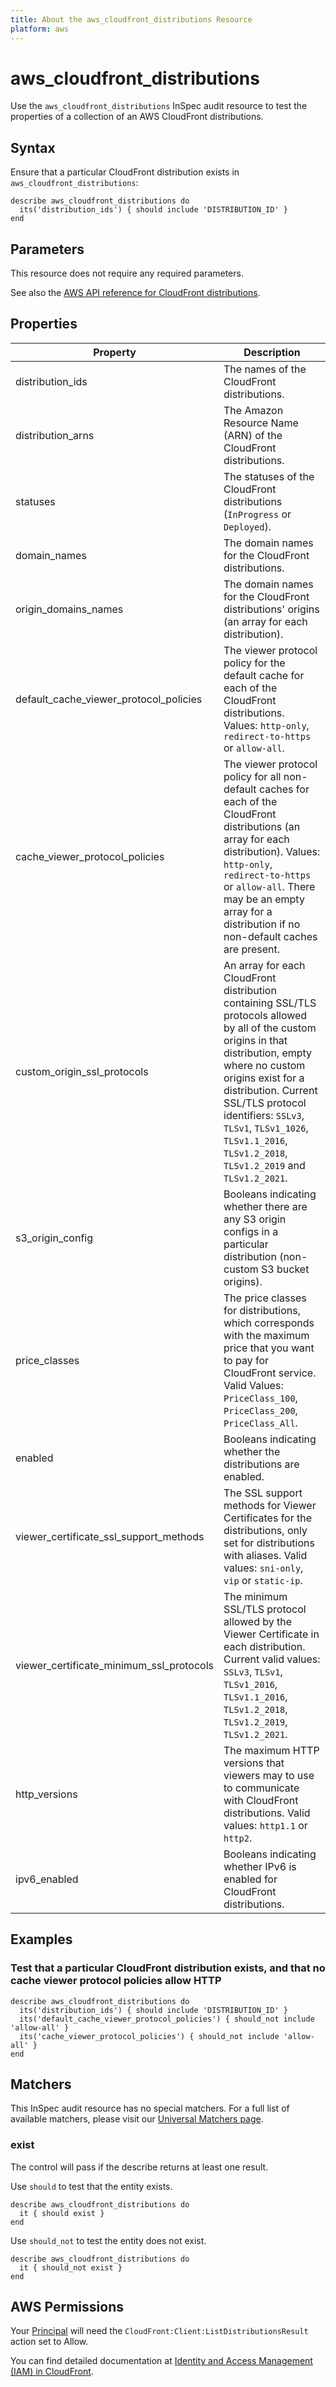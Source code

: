 ```yaml
---
title: About the aws_cloudfront_distributions Resource
platform: aws
---
```


# aws_cloudfront_distributions

Use the `aws_cloudfront_distributions` InSpec audit resource to test the properties of a collection of an AWS CloudFront distributions.

## Syntax

Ensure that a particular CloudFront distribution exists in `aws_cloudfront_distributions`:

    describe aws_cloudfront_distributions do
      its('distribution_ids') { should include 'DISTRIBUTION_ID' }
    end

## Parameters

This resource does not require any required parameters.

See also the [AWS API reference for CloudFront distributions](https://docs.aws.amazon.com/cloudfront/latest/APIReference/API_distribution.html).

## Properties

|Property                                     | Description |
| ---                                         | --- |
|distribution_ids                            | The names of the CloudFront distributions. |
|distribution_arns                           | The Amazon Resource Name (ARN) of the CloudFront distributions. |
|statuses                                     | The statuses of the CloudFront distributions (`InProgress` or `Deployed`). |
|domain_names                                | The domain names for the CloudFront distributions. |
|origin_domains_names                       | The domain names for the CloudFront distributions' origins (an array for each distribution). |
|default_cache_viewer_protocol_policies   | The viewer protocol policy for the default cache for each of the CloudFront distributions. Values: `http-only`, `redirect-to-https` or `allow-all`. |
|cache_viewer_protocol_policies            | The viewer protocol policy for all non-default caches for each of the CloudFront distributions (an array for each distribution). Values: `http-only`, `redirect-to-https` or `allow-all`. There may be an empty array for a distribution if no non-default caches are present.|
|custom_origin_ssl_protocols               | An array for each CloudFront distribution containing SSL/TLS protocols allowed by all of the custom origins in that distribution, empty where no custom origins exist for a distribution. Current SSL/TLS protocol identifiers: `SSLv3`, `TLSv1`, `TLSv1_1026`, `TLSv1.1_2016`, `TLSv1.2_2018`, `TLSv1.2_2019` and `TLSv1.2_2021`. |
|s3_origin_config                           | Booleans indicating whether there are any S3 origin configs in a particular distribution (non-custom S3 bucket origins). |
|price_classes                               | The price classes for distributions, which corresponds with the maximum price that you want to pay for CloudFront service. Valid Values: `PriceClass_100`,  `PriceClass_200`,  `PriceClass_All`. |
|enabled                                      | Booleans indicating whether the distributions are enabled. |
|viewer_certificate_ssl_support_methods   | The SSL support methods for Viewer Certificates for the distributions, only set for distributions with aliases. Valid values: `sni-only`, `vip` or `static-ip`. |
|viewer_certificate_minimum_ssl_protocols | The minimum SSL/TLS protocol allowed by the Viewer Certificate in each distribution. Current valid values: `SSLv3`, `TLSv1`, `TLSv1_2016`, `TLSv1.1_2016`, `TLSv1.2_2018`, `TLSv1.2_2019`, `TLSv1.2_2021`. |
|http_versions                               | The maximum HTTP versions that viewers may to use to communicate with CloudFront distributions. Valid values: `http1.1` or `http2`. |
|ipv6_enabled                                | Booleans indicating whether IPv6 is enabled for CloudFront distributions. |

## Examples

### Test that a particular CloudFront distribution exists, and that no cache viewer protocol policies allow HTTP

    describe aws_cloudfront_distributions do
      its('distribution_ids') { should include 'DISTRIBUTION_ID' }
      its('default_cache_viewer_protocol_policies') { should_not include 'allow-all' }
      its('cache_viewer_protocol_policies') { should_not include 'allow-all' }
    end

## Matchers

This InSpec audit resource has no special matchers. For a full list of available matchers, please visit our [Universal Matchers page](https://www.inspec.io/docs/reference/matchers/).

### exist

The control will pass if the describe returns at least one result.

Use `should` to test that the entity exists.

    describe aws_cloudfront_distributions do
      it { should exist }
    end

Use `should_not` to test the entity does not exist.

    describe aws_cloudfront_distributions do
      it { should_not exist }
    end

## AWS Permissions

Your [Principal](https://docs.aws.amazon.com/IAM/latest/UserGuide/intro-structure.html#intro-structure-principal) will need the `CloudFront:Client:ListDistributionsResult` action set to Allow.

You can find detailed documentation at [Identity and Access Management (IAM) in CloudFront](https://docs.aws.amazon.com/AmazonCloudFront/latest/DeveloperGuide/auth-and-access-control.html).
